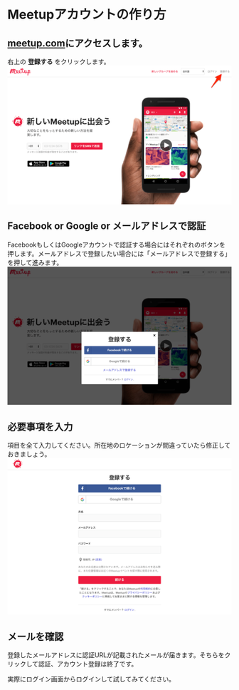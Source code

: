 # Meetupアカウントの作り方
## [meetup.com](https://www.meetup.com/ja-JP/)にアクセスします。
右上の **登録する** をクリックします。
![](https://github.com/GifuWordPressMeetup/create-meetup-account/blob/master/create-meetup-account-image-01.png)

## Facebook or Google or メールアドレスで認証
FacebookもしくはGoogleアカウントで認証する場合にはそれぞれのボタンを押します。メールアドレスで登録したい場合には「メールアドレスで登録する」を押して進みます。
![](https://github.com/GifuWordPressMeetup/create-meetup-account/blob/master/create-meetup-account-image-02.png)

## 必要事項を入力
項目を全て入力してください。所在地のロケーションが間違っていたら修正しておきましょう。
![](https://github.com/GifuWordPressMeetup/create-meetup-account/blob/master/create-meetup-account-image-03.png)

## メールを確認
登録したメールアドレスに認証URLが記載されたメールが届きます。そちらをクリックして認証、アカウント登録は終了です。

実際にログイン画面からログインして試してみてください。

